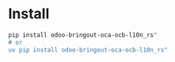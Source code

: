 # Install

```bash
pip install odoo-bringout-oca-ocb-l10n_rs"
# or
uv pip install odoo-bringout-oca-ocb-l10n_rs"
```
